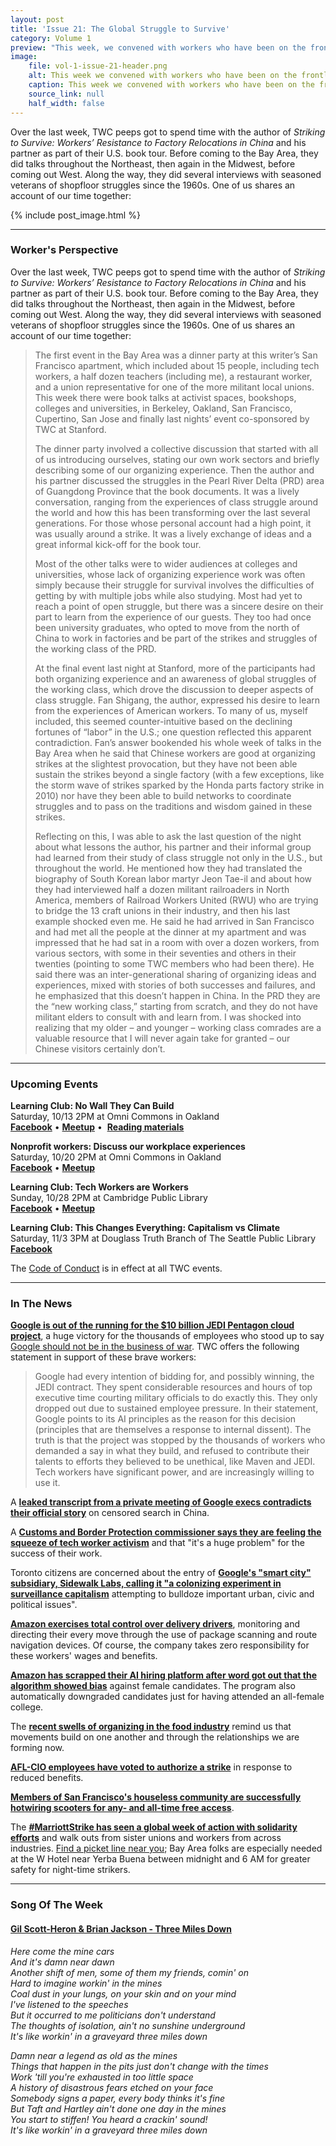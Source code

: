 ```yaml
---
layout: post
title: 'Issue 21: The Global Struggle to Survive'
category: Volume 1
preview: "This week, we convened with workers who have been on the frontlines of strikes in China."
image:
    file: vol-1-issue-21-header.png
    alt: This week we convened with workers who have been on the frontlines of strikes in China; watch a related documentary here 
    caption: This week we convened with workers who have been on the frontlines of strikes in China; watch a related documentary here 
    source_link: null
    half_width: false
---
```


<!-- Content imported from: https://mailchi.mp/16b4b1e0eb59/tech-workers-coalition-update-1266465?e=dbff030191 -->

Over the last week, TWC peeps got to spend time with the author of _Striking to Survive: Workers’ Resistance to Factory Relocations_ _in China_ and his partner as part of their U.S. book tour. Before coming to the Bay Area, they did talks throughout the Northeast, then again in the Midwest, before coming out West. Along the way, they did several interviews with seasoned veterans of shopfloor struggles since the 1960s. One of us shares an account of our time together:

<!--excerpt-->

{% include post_image.html %}

***

### Worker's Perspective

Over the last week, TWC peeps got to spend time with the author of _Striking to Survive: Workers’ Resistance to Factory Relocations_ _in China_ and his partner as part of their U.S. book tour. Before coming to the Bay Area, they did talks throughout the Northeast, then again in the Midwest, before coming out West. Along the way, they did several interviews with seasoned veterans of shopfloor struggles since the 1960s. One of us shares an account of our time together:
>
> The first event in the Bay Area was a dinner party at this writer’s San Francisco apartment, which included about 15 people, including tech workers, a half dozen teachers (including me), a restaurant worker, and a union representative for one of the more militant local unions. This week there were book talks at activist spaces, bookshops, colleges and universities, in Berkeley, Oakland, San Francisco, Cupertino, San Jose and finally last nights’ event co-sponsored by TWC at Stanford.
>
> The dinner party involved a collective discussion that started with all of us introducing ourselves, stating our own work sectors and briefly describing some of our organizing experience. Then the author and his partner discussed the struggles in the Pearl River Delta (PRD) area of Guangdong Province that the book documents. It was a lively conversation, ranging from the experiences of class struggle around the world and how this has been transforming over the last several generations. For those whose personal account had a high point, it was usually around a strike. It was a lively exchange of ideas and a great informal kick-off for the book tour.
>
> Most of the other talks were to wider audiences at colleges and universities, whose lack of organizing experience work was often simply because their struggle for survival involves the difficulties of getting by with multiple jobs while also studying. Most had yet to reach a point of open struggle, but there was a sincere desire on their part to learn from the experience of our guests. They too had once been university graduates, who opted to move from the north of China to work in factories and be part of the strikes and struggles of the working class of the PRD.
>
> At the final event last night at Stanford, more of the participants had both organizing experience and an awareness of global struggles of the working class, which drove the discussion to deeper aspects of class struggle. Fan Shigang, the author, expressed his desire to learn from the experiences of American workers. To many of us, myself included, this seemed counter-intuitive based on the declining fortunes of “labor” in the U.S.; one question reflected this apparent contradiction. Fan’s answer bookended his whole week of talks in the Bay Area when he said that Chinese workers are good at organizing strikes at the slightest provocation, but they have not been able sustain the strikes beyond a single factory (with a few exceptions, like the storm wave of strikes sparked by the Honda parts factory strike in 2010) nor have they been able to build networks to coordinate struggles and to pass on the traditions and wisdom gained in these strikes.
>
> Reflecting on this, I was able to ask the last question of the night about what lessons the author, his partner and their informal group had learned from their study of class struggle not only in the U.S., but throughout the world. He mentioned how they had translated the biography of South Korean labor martyr Jeon Tae-il and about how they had interviewed half a dozen militant railroaders in North America, members of Railroad Workers United (RWU) who are trying to bridge the 13 craft unions in their industry, and then his last example shocked even me. He said he had arrived in San Francisco and had met all the people at the dinner at my apartment and was impressed that he had sat in a room with over a dozen workers, from various sectors, with some in their seventies and others in their twenties (pointing to some TWC members who had been there). He said there was an inter-generational sharing of organizing ideas and experiences, mixed with stories of both successes and failures, and he emphasized that this doesn’t happen in China. In the PRD they are the “new working class,” starting from scratch, and they do not have militant elders to consult with and learn from. I was shocked into realizing that my older – and younger – working class comrades are a valuable resource that I will never again take for granted – our Chinese visitors certainly don’t.

***

###  Upcoming Events

**Learning Club: No Wall They Can Build**  
Saturday, 10/13 2PM at Omni Commons in Oakland  
[**Facebook**](https://www.facebook.com/events/719981168349377/)&nbsp;• [**Meetup**](https://www.meetup.com/Tech-Workers-Coalition/events/254792813/?success=email_sent) •&nbsp;&nbsp;[**Reading materials**](https://sites.google.com/view/tech-workers-coalition/topics/no-wall-they-can-build?authuser=0)  
  
**Nonprofit workers: Discuss our workplace experiences**  
Saturday, 10/20 2PM at Omni Commons in Oakland  
[**Facebook**](https://www.facebook.com/events/1803814309717695/)&nbsp;• [**Meetup**](https://www.meetup.com/Tech-Workers-Coalition/events/255484206/)  
  
**Learning Club: Tech Workers are Workers&nbsp;**  
Sunday, 10/28 2PM at Cambridge Public Library  
[**Facebook**](https://www.facebook.com/events/238743780129243/) •&nbsp;[**Meetup**](https://www.meetup.com/Tech-Workers-Coalition/)&nbsp;  

**Learning Club: This Changes Everything: Capitalism vs Climate&nbsp;**  
Saturday, 11/3 3PM at Douglass Truth Branch of The Seattle Public Library  
[**Facebook**](https://www.facebook.com/events/1948636251892939/)  

The [Code of Conduct](https://techworkerscoalition.org/community-guide/) is in effect at all TWC events.

***

###  In The News

[**Google is out of the running for the $10 billion JEDI Pentagon cloud project**](https://www.bloomberg.com/amp/news/articles/2018-10-08/google-drops-out-of-pentagon-s-10-billion-cloud-competition), a huge victory for the thousands of employees who stood up to say [Google should not be in the business of war](https://www.bbc.com/news/business-43656378). TWC offers the following statement in support of these brave workers:

> Google had every intention of bidding for, and possibly winning, the JEDI contract. They spent considerable resources and hours of top executive time courting military officials to do exactly this. They only dropped out due to sustained employee pressure. In their statement, Google points to its AI principles as the reason for this decision (principles that are themselves a response to internal dissent). The truth is that the project was stopped by the thousands of workers who demanded a say in what they build, and refused to contribute their talents to efforts they believed to be unethical, like Maven and JEDI. Tech workers have significant power, and are increasingly willing to use it.

A [**leaked transcript from a private meeting of Google execs contradicts their official story**](https://theintercept.com/2018/10/09/google-china-censored-search-engine/) on censored search in China.  
  
A [**Customs and Border Protection commissioner says they are feeling the squeeze of tech worker activism**](https://fcw.com/articles/2018/10/11/dhs-cbp-protests-rockwell.aspx?m=1) and that "it's a huge problem" for the success of their work.  
  
Toronto citizens are concerned about the entry of [**Google's "smart city" subsidiary, Sidewalk Labs, calling it "a&nbsp;colonizing experiment in surveillance capitalism**](https://www.theglobeandmail.com/opinion/article-sidewalk-toronto-is-not-a-smart-city) attempting to bulldoze important urban, civic and political issues".  
  
[**Amazon exercises total control over delivery drivers**](https://www.businessinsider.com/amazon-controls-delivery-drivers-without-paying-wages-2018-9), monitoring and directing their every move through the use of package scanning and route navigation devices. Of course, the company takes zero responsibility for these workers' wages and benefits.&nbsp;&nbsp;  
  
[**Amazon has scrapped their AI hiring platform after word got out that the algorithm&nbsp;showed bias**](https://www.reuters.com/article/us-amazon-com-jobs-automation-insight/amazon-scraps-secret-ai-recruiting-tool-that-showed-bias-against-women-idUSKCN1MK08G) against female candidates. The program also automatically downgraded candidates just for having attended an all-female college.  
  
The&nbsp;[**recent swells of organizing in the food industry**](https://www.huffingtonpost.com/entry/iww-labor-organizing-food-drink-industry_us_5bbb823de4b028e1fe3fea42) remind us that movements build on one another and through the relationships we are forming now.&nbsp;  
  
[**AFL-CIO employees have voted to authorize a strike**](https://www.bloomberg.com/news/articles/2018-10-09/afl-cio-faces-a-strike-of-its-own) in response to reduced benefits.  
  
[**Members of San Francisco's houseless community are successfully hotwiring scooters for any- and all-time free access**](https://boingboing.net/2018/10/10/pioneer-spirit.html).&nbsp;  
  
The [**#MarriottStrike has seen a global week of action with solidarity efforts**](https://twitter.com/unitehere) and walk outs from sister unions and workers from across industries. [Find a picket line near you](https://onejob.org/updates/%20); Bay Area folks are especially needed at the W Hotel near Yerba Buena between midnight and 6 AM for greater safety for night-time strikers. 

***

### Song Of The Week

#### [**Gil Scott-Heron & Brian Jackson - Three Miles Down**](https://www.youtube.com/watch?v=ZhqqF7oNxGg)
  
_Here come the mine cars_  
_And it's damn near dawn_  
_Another shift of men, some of them my friends, comin' on_  
_Hard to imagine workin' in the mines_  
_Coal dust in your lungs, on your skin and on your mind_  
_I've listened to the speeches_  
_But it occurred&nbsp;to me politicians don't understand_  
_The thoughts of isolation, ain't no sunshine underground_  
_It's like workin' in a graveyard three miles down_  

_Damn near a legend as old as the mines_  
_Things that happen in the pits just don't change with the times_  
_Work 'till you're exhausted in too little space_  
_A history of disastrous fears etched on your face_  
_Somebody signs a paper, every body thinks it's fine_  
_But Taft and Hartley ain't done one day in the mines_  
_You start to stiffen! You heard a crackin' sound!_  
_It's like workin' in a graveyard three miles down_  
